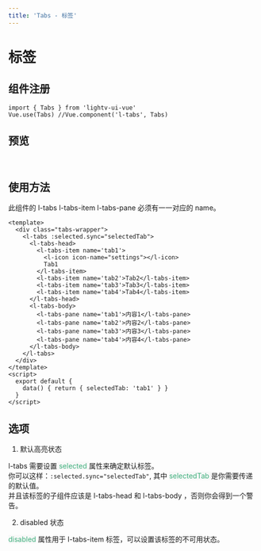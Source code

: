 ```yaml
---
title: 'Tabs - 标签'
---
```

# 标签

## 组件注册
```vue
import { Tabs } from 'lightv-ui-vue'
Vue.use(Tabs) //Vue.component('l-tabs', Tabs)
```


## 预览
&nbsp;
<ClientOnly>
    <tabs-demo></tabs-demo>
</ClientOnly>

## 使用方法
此组件的 l-tabs l-tabs-item l-tabs-pane 必须有一一对应的 name。
```vue
<template>
  <div class="tabs-wrapper">
    <l-tabs :selected.sync="selectedTab">
      <l-tabs-head>
        <l-tabs-item name='tab1'>
          <l-icon icon-name="settings"></l-icon>
          Tab1
        </l-tabs-item>
        <l-tabs-item name='tab2'>Tab2</l-tabs-item>
        <l-tabs-item name='tab3'>Tab3</l-tabs-item>
        <l-tabs-item name='tab4'>Tab4</l-tabs-item>
      </l-tabs-head>
      <l-tabs-body>
        <l-tabs-pane name='tab1'>内容1</l-tabs-pane>
        <l-tabs-pane name='tab2'>内容2</l-tabs-pane>
        <l-tabs-pane name='tab3'>内容3</l-tabs-pane>
        <l-tabs-pane name='tab4'>内容4</l-tabs-pane>
      </l-tabs-body>
    </l-tabs>
  </div>
</template>
<script>
  export default {
    data() { return { selectedTab: 'tab1' } }
  }
</script>
```

## 选项
1. 默认高亮状态

l-tabs 需要设置<span style='color:#3eaf7c;background-color:#F8F8F8'> selected </span>属性来确定默认标签。  
你可以这样：`:selected.sync="selectedTab"`, 其中 <span style='color:#3eaf7c;background-color:#F8F8F8'>selectedTab </span>是你需要传递的默认值。  
并且该标签的子组件应该是 l-tabs-head 和 l-tabs-body ，否则你会得到一个警告。


2. disabled 状态

 <span style='color:#3eaf7c;background-color:#F8F8F8'>disabled</span> 属性用于 l-tabs-item 标签，可以设置该标签的不可用状态。